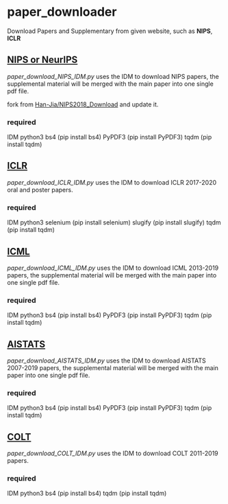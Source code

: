 # paper_downloader

Download Papers and Supplementary from given website, such as **NIPS**, **ICLR**



## [NIPS or NeurIPS](https://nips.cc/)

*paper_download_NIPS_IDM.py* uses the IDM to download NIPS papers, the supplemental material will be merged with the main paper into one single pdf file.

fork from [Han-Jia/NIPS2018_Download](https://github.com/Han-Jia/NIPS2018_Download) and update it.


### required 
IDM
python3
bs4 (pip install bs4)
PyPDF3 (pip install PyPDF3)
tqdm (pip install tqdm)


## [ICLR](https://iclr.cc/)

*paper_download_ICLR_IDM.py* uses the IDM to download ICLR 2017-2020 oral and poster papers.

### required
IDM
python3
selenium (pip install selenium)
slugify (pip install slugify)
tqdm (pip install tqdm)


## [ICML](https://icml.cc/)

*paper_download_ICML_IDM.py* uses the IDM to download ICML 2013-2019 papers, the supplemental material will be merged with the main paper into one single pdf file.

### required
IDM
python3
bs4 (pip install bs4)
PyPDF3 (pip install PyPDF3)
tqdm (pip install tqdm)

## [AISTATS](https://www.aistats.org/)

*paper_download_AISTATS_IDM.py* uses the IDM to download AISTATS 2007-2019 papers, the supplemental material will be merged with the main paper into one single pdf file.

### required
IDM
python3
bs4 (pip install bs4)
PyPDF3 (pip install PyPDF3)
tqdm (pip install tqdm)

## [COLT](http://learningtheory.org/colt2020/)

*paper_download_COLT_IDM.py* uses the IDM to download COLT 2011-2019 papers.

### required
IDM
python3
bs4 (pip install bs4)
tqdm (pip install tqdm)